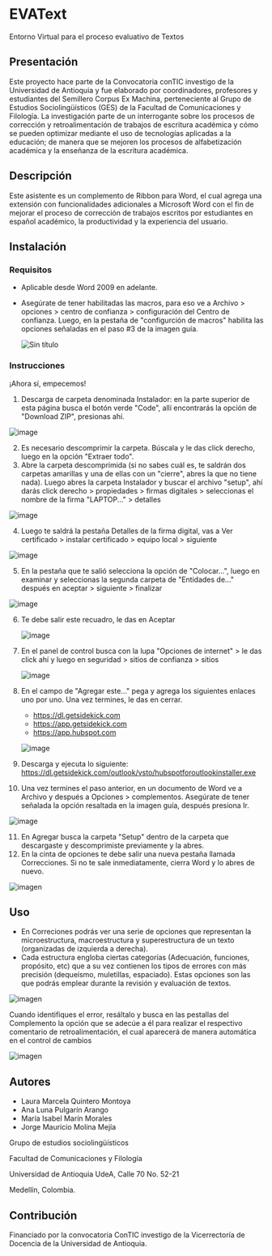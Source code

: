 # EVAText
Entorno Virtual para el proceso evaluativo de Textos 


## Presentación
 Este proyecto hace parte de la Convocatoria conTIC investigo de la Universidad de Antioquia y fue elaborado por coordinadores, profesores y estudiantes del Semillero Corpus Ex Machina, perteneciente al Grupo de Estudios Sociolingüísticos (GES) de la Facultad de Comunicaciones y Filología. La investigación parte de un interrogante sobre los procesos de corrección y retroalimentación de trabajos de escritura académica y cómo se pueden optimizar mediante el uso de tecnologías aplicadas a la educación; de manera que se mejoren los procesos de alfabetización académica y la enseñanza de la escritura académica. 
 
## Descripción
Este asistente es un complemento de Ribbon para Word, el cual agrega una extensión con funcionalidades adicionales a Microsoft Word con el fin de mejorar el proceso de corrección de trabajos escritos por estudiantes en español académico, la productividad y la experiencia del usuario. 

## Instalación
### Requisitos 
 - Aplicable desde Word 2009 en adelante.
 - Asegúrate de tener habilitadas las macros, para eso ve a Archivo > opciones > centro de confianza > configuración del Centro de confianza. Luego, en la pestaña de "configurción de macros" habilita las opciones señaladas en el paso #3 de la imagen guía.
   
   ![Sin título](https://github.com/AnaLunaa/AsistenteVirtual/assets/142351584/9197bfdc-24a4-4d70-acf9-4026a10df5c2)

   
### Instrucciones
 ¡Ahora sí, empecemos!
 1. Descarga de carpeta denominada Instalador: en la parte superior de esta página busca el botón verde "Code", allí encontrarás la opción de "Download ZIP", presionas ahí.
 
 ![image](https://github.com/AnaLunaa/AsistenteVirtual/assets/142351584/31a53b3a-0f66-4af6-8f6d-3d9f1d624513)
 
 2. Es necesario descomprimir la carpeta. Búscala y le das click derecho, luego en la opción "Extraer todo".
 3. Abre la carpeta descomprimida (si no sabes cuál es, te saldrán dos carpetas amarillas y una de ellas con un "cierre", abres la que no tiene nada). Luego abres la carpeta Instalador y buscar el archivo "setup", ahí darás click derecho > propiedades > firmas digitales > seleccionas el nombre de la firma "LAPTOP..."  > detalles
    
  ![image](https://github.com/AnaLunaa/AsistenteVirtual/assets/142351584/8c1ce8c3-0d4d-4f2b-b83a-d8e216727ae1)

 4. Luego te saldrá la pestaña Detalles de la firma digital, vas a Ver certificado > instalar certificado > equipo local > siguiente

  ![image](https://github.com/AnaLunaa/AsistenteVirtual/assets/142351584/195e482f-32d4-4e2e-a853-3a2032b8207f)

 5.  En la pestaña que te salió selecciona la opción de "Colocar...", luego en examinar y seleccionas la segunda carpeta de "Entidades de..." después en aceptar > siguiente > finalizar

   ![image](https://github.com/AnaLunaa/AsistenteVirtual/assets/142351584/0cb1bfc7-e33f-47fd-8f41-17f6f7e0e71d)


 6. Te debe salir este recuadro, le das en Aceptar

    ![image](https://github.com/AnaLunaa/AsistenteVirtual/assets/142351584/e32cb26c-b3ce-4d07-b116-7b295cd3ab78)

 7. En el panel de control busca con la lupa "Opciones de internet" > le das click ahí y luego en seguridad > sitios de confianza > sitios

     ![image](https://github.com/AnaLunaa/AsistenteVirtual/assets/142351584/71c78519-0525-411a-aa2a-f94c6632231d)

 8. En el campo de "Agregar este..." pega y agrega los siguientes enlaces uno por uno. Una vez termines, le das en cerrar. 
    -  https://dl.getsidekick.com
    -  https://app.getsidekick.com
    -  https://app.hubspot.com

    ![image](https://github.com/AnaLunaa/AsistenteVirtual/assets/142351584/d0024f9b-235c-4220-8419-7f0e99cf382d)

  9. Descarga y ejecuta lo siguiente: https://dl.getsidekick.com/outlook/vsto/hubspotforoutlookinstaller.exe 

  10.  Una vez termines el paso anterior, en un documento de Word ve a Archivo y después a Opciones > complementos. Asegúrate de tener señalada la opción resaltada en la imagen guía, después presiona Ir.
   
  ![image](https://github.com/AnaLunaa/AsistenteVirtual/assets/142351584/bedc4893-7d62-4d10-88c9-ea12d95b06df)

  11. En Agregar busca la carpeta "Setup" dentro de la carpeta que descargaste y descomprimiste previamente y la abres.
  12. En la cinta de opciones te debe salir una nueva pestaña llamada Correcciones. Si no te sale inmediatamente, cierra Word y lo abres de nuevo.

   ![imagen](https://github.com/AnaLunaa/AsistenteVirtual/assets/142351584/7cc689c9-23c3-4223-be7d-4f5e0f8bce42)

## Uso
-  En Correciones podrás ver una serie de opciones que representan la microestructura, macroestructura y superestructura de un texto (organizadas de izquierda a derecha).
-  Cada estructura engloba ciertas categorías (Adecuación, funciones, propósito, etc) que a su vez contienen los tipos de errores  con más precisión (dequeísmo, muletillas, espaciado). Estas opciones son las que podrás emplear durante la revisión y evaluación de textos. 
 

 ![imagen](https://github.com/AnaLunaa/AsistenteVirtual/assets/142351584/e63d4860-1f74-4bc8-9d71-2c84fdb281e5)

Cuando identifiques el error, resáltalo y busca en las pestallas del Complemento la opción que se adecúe a él para realizar el respectivo comentario de retroalimentación, el cual aparecerá de manera automática en el control de cambios 

![imagen](https://github.com/AnaLunaa/AsistenteVirtual/assets/142351584/69abe6c6-2c8f-4001-b00a-ba3aef7e60d0)



## Autores
-  Laura Marcela Quintero Montoya
-  Ana Luna Pulgarín Arango
-  María Isabel Marín Morales
-  Jorge Mauricio Molina Mejía


  Grupo de estudios sociolingüísticos
  
  Facultad de Comunicaciones y Filología  
  
  Universidad de Antioquia UdeA, Calle 70 No. 52-21
  
  Medellín, Colombia. 


## Contribución

   Financiado por la convocatoria ConTIC investigo de la Vicerrectoría de Docencia de la Universidad de Antioquia.



